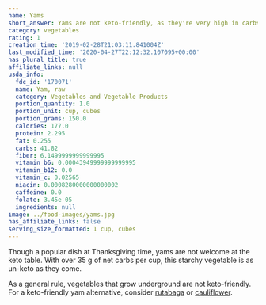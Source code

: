 ```yaml
---
name: Yams
short_answer: Yams are not keto-friendly, as they're very high in carbs.
category: vegetables
rating: 1
creation_time: '2019-02-28T21:03:11.841004Z'
last_modified_time: '2020-04-27T22:12:32.107095+00:00'
has_plural_title: true
affiliate_links: null
usda_info:
  fdc_id: '170071'
  name: Yam, raw
  category: Vegetables and Vegetable Products
  portion_quantity: 1.0
  portion_unit: cup, cubes
  portion_grams: 150.0
  calories: 177.0
  protein: 2.295
  fat: 0.255
  carbs: 41.82
  fiber: 6.1499999999999995
  vitamin_b6: 0.00043949999999999995
  vitamin_b12: 0.0
  vitamin_c: 0.02565
  niacin: 0.0008280000000000002
  caffeine: 0.0
  folate: 3.45e-05
  ingredients: null
image: ../food-images/yams.jpg
has_affiliate_links: false
serving_size_formatted: 1 cup, cubes
---
```

Though a popular dish at Thanksgiving time, yams are not welcome at the keto table. With over 35 g of net carbs per cup, this starchy vegetable is as un-keto as they come.

As a general rule, vegetables that grow underground are not keto-friendly. For a keto-friendly yam alternative, consider [rutabaga](/rutabaga) or [cauliflower](/cauliflower).
